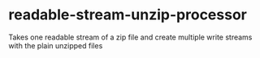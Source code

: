 # readable-stream-unzip-processor

Takes one readable stream of a zip file and create multiple write streams with the plain unzipped files 
